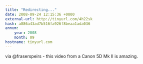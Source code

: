 ```yaml
---
title: "Redirecting..."
date: 2008-09-24 12:15:36 +0000
external-url: http://tinyurl.com/4h22sk
hash: a886a43ad7b516fa926f8beaa1ada036
annum:
    year: 2008
    month: 09
hostname: tinyurl.com
---
```


via @fraserspeirs - this video from a Canon 5D Mk II is amazing. 
